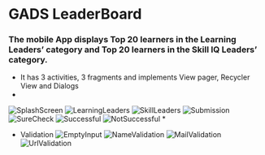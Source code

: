 # GADS LeaderBoard
### The mobile App displays Top 20 learners in the Learning Leaders’ category and Top 20 learners in the Skill IQ Leaders’ category.
* It has 3 activities, 3 fragments and implements View pager, Recycler View and Dialogs
* 
![SplashScreen](/gadsSplashScreen.png)
![LearningLeaders](/gadsLearningLeaders.png)
![SkillLeaders](/gadsSkillLeaders.png)
![Submission](/gadsSubmission.png)
![SureCheck](/gadsCheck.png)
![Successful](/gadsSuccess.png)
![NotSuccessful](/gadsFailed.png)
* 
* Validation
![EmptyInput](/gadsEmptyInputValidation1.png)
![NameValidation](/gadsNameValidation.png)
![MailValidation](/gadsMailValidation.png)
![UrlValidation](/gadsUrlValidation.png)
